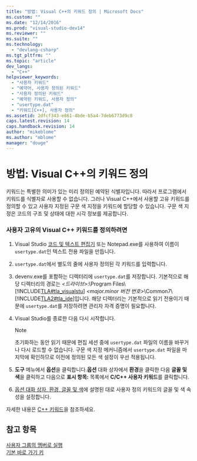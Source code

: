 ```yaml
---
title: "방법: Visual C++의 키워드 정의 | Microsoft Docs"
ms.custom: ""
ms.date: "12/14/2016"
ms.prod: "visual-studio-dev14"
ms.reviewer: ""
ms.suite: ""
ms.technology: 
  - "devlang-csharp"
ms.tgt_pltfrm: ""
ms.topic: "article"
dev_langs: 
  - "C++"
helpviewer_keywords: 
  - "사용자 키워드"
  - "예약어, 사용자 정의된 키워드"
  - "사용자 정의된 키워드"
  - "예약된 키워드, 사용자 정의"
  - "usertype.dat"
  - "키워드[C++], 사용자 정의"
ms.assetid: 2dfcf343-e861-4bde-b5a4-7deb6773d9c8
caps.latest.revision: 14
caps.handback.revision: 14
author: "mikeblome"
ms.author: "mblome"
manager: "douge"
---
```

# 방법: Visual C++의 키워드 정의
키워드는 특별한 의미가 있는 미리 정의된 예약된 식별자입니다. 따라서 프로그램에서 키워드를 식별자로 사용할 수 없습니다. 그러나 Visual C\+\+에서 사용할 고유 키워드를 정의할 수 있고 사용자 지정된 구문 색 지정을 키워드에 할당할 수 있습니다. 구문 색 지정은 코드의 구조 및 상태에 대한 시각 정보를 제공합니다.  
  
### 사용자 고유의 Visual C\+\+ 키워드를 정의하려면  
  
1.  Visual Studio [코드 및 텍스트 편집기](http://msdn.microsoft.com/ko-kr/508e1f18-99d5-48ad-b5ad-d011b21c6ab1) 또는 Notepad.exe를 사용하여 이름이 `usertype.dat`인 텍스트 전용 파일을 만듭니다.  
  
2.  `usertype.dat`에서 별도의 줄에 사용자 정의된 각 키워드를 입력합니다.  
  
3.  devenv.exe를 포함하는 디렉터리에 `usertype.dat`를 저장합니다. 기본적으로 해당 디렉터리의 경로는 *\<드라이브\>*:\\Program Files\\[!INCLUDE[TLA#tla_visualstu](../misc/includes/tlasharptla_visualstu_md.md)] *\<major.minor 버전 번호\>*\\Common7\\[!INCLUDE[TLA2#tla_ide](../misc/includes/tla2sharptla_ide_md.md)]입니다. 해당 디렉터리는 기본적으로 읽기 전용이기 때문에 `usertype.dat`를 저장하려면 관리자 자격 증명이 필요합니다.  
  
4.  Visual Studio를 종료한 다음 다시 시작합니다.  
  
    > [!NOTE]
    >  초기화하는 동안 읽기 때문에 편집 세션 중에 `usertype.dat` 파일의 이름을 바꾸거나 다시 로드할 수 없습니다. 구문 색 지정 메커니즘에서 `usertype.dat` 파일을 마지막에 확인하므로 이전에 정의된 모든 색 설정이 우선 적용됩니다.  
  
5.  **도구** 메뉴에서 **옵션**을 클릭합니다.**옵션** 대화 상자에서 **환경**을 클릭한 다음 **글꼴 및 색**을 클릭하고 다음으로 **표시 항목:** 목록에서 **C\/C\+\+ 사용자 키워드**를 클릭합니다.  
  
6.  [옵션 대화 상자, 환경, 글꼴 및 색](../ide/reference/fonts-and-colors-environment-options-dialog-box.md)에 설명된 대로 사용자 정의 키워드의 글꼴 및 색 속성을 설정합니다.  
  
 자세한 내용은 [C\+\+ 키워드](/visual-cpp/cpp/keywords-cpp)을 참조하세요.  
  
## 참고 항목  
 [사용자 그룹의 멤버로 실행](/visual-cpp/top/running-as-a-member-of-the-users-group)   
 [기본 바로 가기 키](../ide/default-keyboard-shortcuts-in-visual-studio.md)